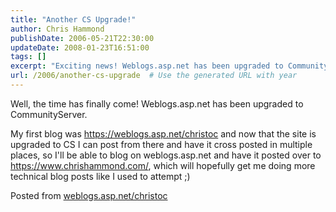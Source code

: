```yaml
---
title: "Another CS Upgrade!"
author: Chris Hammond
publishDate: 2006-05-21T22:30:00
updateDate: 2008-01-23T16:51:00
tags: []
excerpt: "Exciting news! Weblogs.asp.net has been upgraded to CommunityServer, allowing for cross-posting to reach more readers. Check out the transition at https://weblogs.asp.net/christoc."
url: /2006/another-cs-upgrade  # Use the generated URL with year
---
```

<P>Well, the time has finally come! Weblogs.asp.net has been upgraded to CommunityServer.</P> <P>My first blog was <A href="/christoc">https://weblogs.asp.net/christoc</A> and now that the site is upgraded to CS I can post from there and have it cross posted in multiple places, so I'll be able to blog on weblogs.asp.net and have it posted over to <A href="https://www.chrishammond.com/">https://www.chrishammond.com/</a>, which will hopefully get me doing more technical blog posts like I used to attempt ;)</P> Posted from <A href="https://www.chrishammond.com/blogs/metablog.ashx">weblogs.asp.net/christoc</a>


